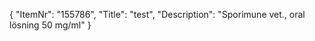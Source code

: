 {
  "ItemNr": "155786",
  "Title": "test",
  "Description": "Sporimune vet., oral lösning 50 mg/ml"
}